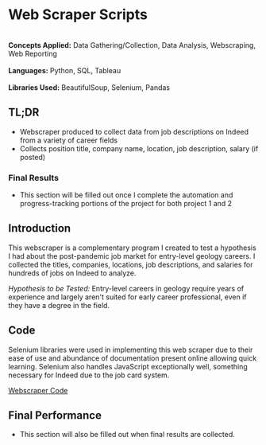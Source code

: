# Web Scraper Scripts
<br>**Concepts Applied:** Data Gathering/Collection, Data Analysis, Webscraping, Web Reporting </br>
<br>**Languages:** Python, SQL, Tableau <br>
<br>**Libraries Used:** BeautifulSoup, Selenium, Pandas </br>

## TL;DR
* Webscraper produced to collect data from job descriptions on Indeed from a variety of career fields
* Collects position title, company name, location, job description, salary (if posted)


### Final Results 
* This section will be filled out once I complete the automation and progress-tracking portions of the project for both project 1 and 2

## Introduction
This webscraper is a complementary program I created to test a hypothesis I had about the post-pandemic job market for entry-level geology careers. I collected the titles, companies, locations, job descriptions, and salaries for hundreds of jobs on Indeed to analyze.

*Hypothesis to be Tested:* Entry-level careers in geology require years of experience and largely aren't suited for early career professional, even if they have a degree in the field.

## Code
Selenium libraries were used in implementing this web scraper due to their ease of use and abundance of documentation present online allowing quick learning. Selenium also handles JavaScript exceptionally well, something necessary for Indeed due to the job card system.


[Webscraper Code](https://github.com/jbean1597/PersonalPortfolio/blob/main/Scripts/Webscraper/Indeed_Scraper.py)
## Final Performance
* This section will also be filled out when final results are collected.


